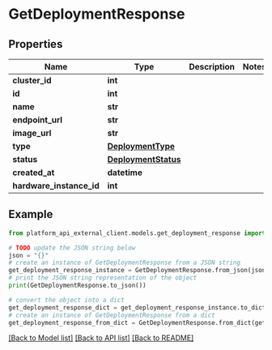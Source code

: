 # GetDeploymentResponse


## Properties

Name | Type | Description | Notes
------------ | ------------- | ------------- | -------------
**cluster_id** | **int** |  | 
**id** | **int** |  | 
**name** | **str** |  | 
**endpoint_url** | **str** |  | 
**image_url** | **str** |  | 
**type** | [**DeploymentType**](DeploymentType.md) |  | 
**status** | [**DeploymentStatus**](DeploymentStatus.md) |  | 
**created_at** | **datetime** |  | 
**hardware_instance_id** | **int** |  | 

## Example

```python
from platform_api_external_client.models.get_deployment_response import GetDeploymentResponse

# TODO update the JSON string below
json = "{}"
# create an instance of GetDeploymentResponse from a JSON string
get_deployment_response_instance = GetDeploymentResponse.from_json(json)
# print the JSON string representation of the object
print(GetDeploymentResponse.to_json())

# convert the object into a dict
get_deployment_response_dict = get_deployment_response_instance.to_dict()
# create an instance of GetDeploymentResponse from a dict
get_deployment_response_from_dict = GetDeploymentResponse.from_dict(get_deployment_response_dict)
```
[[Back to Model list]](../README.md#documentation-for-models) [[Back to API list]](../README.md#documentation-for-api-endpoints) [[Back to README]](../README.md)


